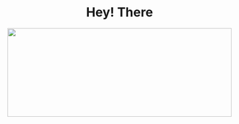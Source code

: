 <h1 align="center"><project-name>Hey! There</h1>
<img src="https://media.giphy.com/media/iiJ870TcI3PZKxatzS/giphy.gif" width="100%" height="200px"/>

